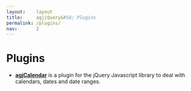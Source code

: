 ```yaml
---
layout:    layout
title:     agjjQuery&#58; Plugins
permalink: /plugins/
nav:       2
---
```


# Plugins

 * [**agjCalendar**](https://agjCalendar.agjjQuery.org/) is a plugin for the jQuery Javascript library to deal with calendars, dates and date ranges.
